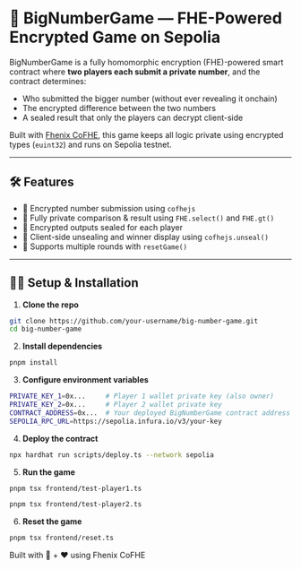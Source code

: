 # 🔐 BigNumberGame — FHE-Powered Encrypted Game on Sepolia

BigNumberGame is a fully homomorphic encryption (FHE)-powered smart contract where **two players each submit a private number**, and the contract determines:
- Who submitted the bigger number (without ever revealing it onchain)
- The encrypted difference between the two numbers
- A sealed result that only the players can decrypt client-side

Built with [Fhenix CoFHE](https://docs.fhenix.zone), this game keeps all logic private using encrypted types (`euint32`) and runs on Sepolia testnet.

---

## 🛠️ Features

- 🔐 Encrypted number submission using `cofhejs`
- 🧠 Fully private comparison & result using `FHE.select()` and `FHE.gt()`
- 🧾 Encrypted outputs sealed for each player
- 👀 Client-side unsealing and winner display using `cofhejs.unseal()`
- 🔁 Supports multiple rounds with `resetGame()`

---

## 🧑‍💻 Setup & Installation

1. **Clone the repo**

```bash
git clone https://github.com/your-username/big-number-game.git
cd big-number-game
```

2. **Install dependencies**

```bash
pnpm install
```

3. **Configure environment variables**

```bash
PRIVATE_KEY_1=0x...     # Player 1 wallet private key (also owner)
PRIVATE_KEY_2=0x...     # Player 2 wallet private key
CONTRACT_ADDRESS=0x...  # Your deployed BigNumberGame contract address
SEPOLIA_RPC_URL=https://sepolia.infura.io/v3/your-key

```
4. **Deploy the contract**

```bash
npx hardhat run scripts/deploy.ts --network sepolia
```

5. **Run the game**

```bash
pnpm tsx frontend/test-player1.ts

pnpm tsx frontend/test-player2.ts

```
6. **Reset the game**

```bash
pnpm tsx frontend/reset.ts
```



Built with 🔐 + ❤️ using Fhenix CoFHE